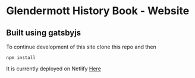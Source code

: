 # Glendermott History Book - Website

## Built using gatsbyjs

To continue development of this site clone this repo and then

```
npm install
```

It is currently deployed on Netlify [Here](https://lifeguard-kangaroo-43101.netlify.com/)

